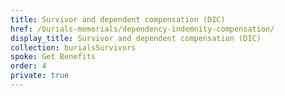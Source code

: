 ```yaml
---
title: Survivor and dependent compensation (DIC)
href: /burials-memorials/dependency-indemnity-compensation/
display_title: Survivor and dependent compensation (DIC)
collection: burialsSurvivors
spoke: Get Benefits
order: 4
private: true
---
```

